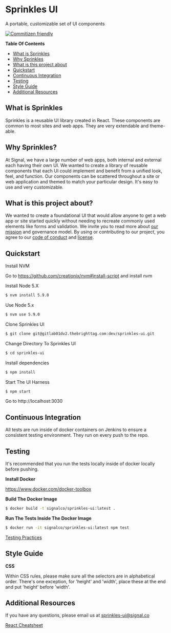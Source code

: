 # Sprinkles UI

A portable, customizable set of UI components

[![Commitizen friendly](https://img.shields.io/badge/commitizen-friendly-brightgreen.svg)](http://commitizen.github.io/cz-cli/)

**Table Of Contents**

- [What is Sprinkles](#what-is-sprinkles)
- [Why Sprinkles](#why-sprinkles?)
- [What is this project about](#what-is-this-project-about?)
- [Quickstart](#quickstart)
- [Continuous Integration](#continuous-integration)
- [Testing](#testing)
- [Style Guide](#style-guide)
- [Additional Resources](#additional-resources)

## What is Sprinkles

Sprinkles is a reusable UI library created in React. These components are common to most sites and web apps. They are very extendable and theme-able.

## Why Sprinkles?

At Signal, we have a large number of web apps, both internal and external each having their own UI. We wanted to create a library of reusable components that each UI could implement and benefit from a unified look, feel, and function. Our components can be scattered throughout a site or web application and themed to match your particular design. It's easy to use and very customizable.

## What is this project about?

We wanted to create a foundational UI that would allow anyone to get a web app or site started quickly without needing to recreate commonly used elements like forms and validation. We invite you to read more about [our mission](./MISSION.md) and governance model. By using or contributing to our project, you agree to our [code of conduct](./CODEOFCONDUCT.md) and [license](./LICENSE.md).

## Quickstart

Install NVM

Go to https://github.com/creationix/nvm#install-script and install nvm

Install Node 5.X

```sh
$ nvm install 5.9.0
```

Use Node 5.x

```sh
$ nvm use 5.9.0
```

Clone Sprinkles UI

```sh
$ git clone git@gitlab01dv2.thebrighttag.com:dev/sprinkles-ui.git
```

Change Directory To Sprinkles UI

```sh
$ cd sprinkles-ui
```

Install dependencies

```sh
$ npm install
```

Start The UI Harness

```sh
$ npm start
```

Go to http://localhost:3030

## Continuous Integration

All tests are run inside of docker containers on Jenkins to ensure a consistent testing environment. They run on every push to the repo.

## Testing

It's recommended that you run the tests locally inside of docker locally before pushing.

**Install Docker**

https://www.docker.com/docker-toolbox

**Build The Docker Image**

```bash
$ docker build -t signalco/sprinkles-ui:latest .
```

**Run The Tests Inside The Docker Image**

```bash
$ docker run -it signalco/sprinkles-ui:latest npm test
```

[Testing Practices](./TESTING.md)

## Style Guide

**CSS**

Within CSS rules, please make sure all the selectors are in alphabetical order. There's one exception, for 'height' and 'width', place these at the end and put 'height' before 'width'.

## Additional Resources

If you have any questions, please email us at sprinkles-ui@signal.co

[React Cheatsheet](http://ricostacruz.com/cheatsheets/react.html)
